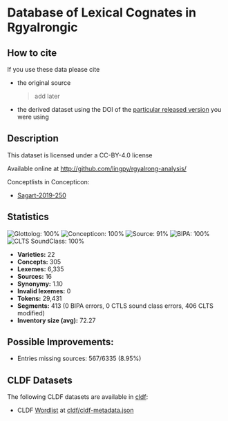 # Database of Lexical Cognates in Rgyalrongic

## How to cite

If you use these data please cite
- the original source
  > add later
- the derived dataset using the DOI of the [particular released version](../../releases/) you were using

## Description


This dataset is licensed under a CC-BY-4.0 license

Available online at http://github.com/lingpy/rgyalrong-analysis/


Conceptlists in Concepticon:
- [Sagart-2019-250](https://concepticon.clld.org/contributions/Sagart-2019-250)
## Statistics


![Glottolog: 100%](https://img.shields.io/badge/Glottolog-100%25-brightgreen.svg "Glottolog: 100%")
![Concepticon: 100%](https://img.shields.io/badge/Concepticon-100%25-brightgreen.svg "Concepticon: 100%")
![Source: 91%](https://img.shields.io/badge/Source-91%25-green.svg "Source: 91%")
![BIPA: 100%](https://img.shields.io/badge/BIPA-100%25-brightgreen.svg "BIPA: 100%")
![CLTS SoundClass: 100%](https://img.shields.io/badge/CLTS%20SoundClass-100%25-brightgreen.svg "CLTS SoundClass: 100%")

- **Varieties:** 22
- **Concepts:** 305
- **Lexemes:** 6,335
- **Sources:** 16
- **Synonymy:** 1.10
- **Invalid lexemes:** 0
- **Tokens:** 29,431
- **Segments:** 413 (0 BIPA errors, 0 CTLS sound class errors, 406 CLTS modified)
- **Inventory size (avg):** 72.27

## Possible Improvements:



- Entries missing sources: 567/6335 (8.95%)

## CLDF Datasets

The following CLDF datasets are available in [cldf](cldf):

- CLDF [Wordlist](https://github.com/cldf/cldf/tree/master/modules/Wordlist) at [cldf/cldf-metadata.json](cldf/cldf-metadata.json)